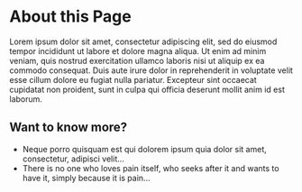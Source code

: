 # About this Page

Lorem ipsum dolor sit amet, consectetur adipiscing elit, sed do eiusmod tempor incididunt ut labore et dolore magna aliqua. Ut enim ad minim veniam, quis nostrud exercitation ullamco laboris nisi ut aliquip ex ea commodo consequat. Duis aute irure dolor in reprehenderit in voluptate velit esse cillum dolore eu fugiat nulla pariatur. Excepteur sint occaecat cupidatat non proident, sunt in culpa qui officia deserunt mollit anim id est laborum.

## Want to know more? 

* Neque porro quisquam est qui dolorem ipsum quia dolor sit amet, consectetur, adipisci velit...
* There is no one who loves pain itself, who seeks after it and wants to have it, simply because it is pain...
